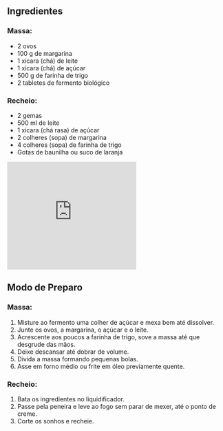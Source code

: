 ## Ingredientes



### Massa:

- 2 ovos
- 100 g de margarina
- 1 xícara (chá) de leite
- 1 xícara (chá) de açúcar
- 500 g de farinha de trigo
- 2 tabletes de fermento biológico

### Recheio:

- 2 gemas
- 500 ml de leite
- 1 xícara (chá rasa) de açúcar
- 2 colheres (sopa) de margarina
- 4 colheres (sopa) de farinha de trigo
- Gotas de baunilha ou suco de laranja

<iframe style="border: 0px none; vertical-align: bottom; width: 300px; height: 250px;" src="https://ba8452bde48bc6bb4e4cac561d4ea5dc.safeframe.googlesyndication.com/safeframe/1-0-38/html/container.html" id="google_ads_iframe_/21636860837/TudoGostoso/Content_4" title="3rd party ad content" name="" scrolling="no" marginwidth="0" marginheight="0" data-is-safeframe="true" sandbox="allow-forms allow-popups allow-popups-to-escape-sandbox allow-same-origin allow-scripts allow-top-navigation-by-user-activation" data-google-container-id="d" data-load-complete="true" width="1" height="1" frameborder="0"></iframe>



## 

## 

## 

## 

## Modo de Preparo



### Massa:

1. Misture ao fermento uma colher de açúcar e mexa bem até dissolver.
2. Junte os ovos, a margarina, o açúcar e o leite.
3. Acrescente aos poucos a farinha de trigo, sove a massa até que desgrude das mãos.
4. Deixe descansar até dobrar de volume.
5. Divida a massa formando pequenas bolas.
6. Asse em forno médio ou frite em óleo previamente quente.

### Recheio:

1. Bata os ingredientes no liquidificador.
2. Passe pela peneira e leve ao fogo sem parar de mexer, até o ponto de creme.
3. Corte os sonhos e recheie.